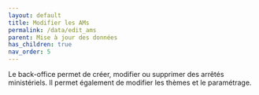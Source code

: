 ```yaml
---
layout: default
title: Modifier les AMs
permalink: /data/edit_ams
parent: Mise à jour des données
has_children: true
nav_order: 5
---
```


Le back-office permet de créer, modifier ou supprimer des arrêtés ministériels. Il permet également de modifier les thèmes et le paramétrage.
